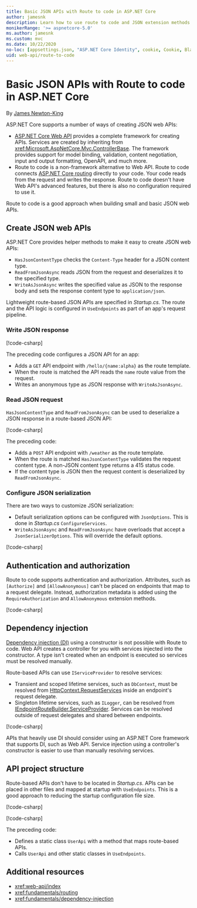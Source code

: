 ```yaml
---
title: Basic JSON APIs with Route to code in ASP.NET Core
author: jamesnk
description: Learn how to use route to code and JSON extension methods to create lightweight JSON web APIs.
monikerRange: '>= aspnetcore-5.0'
ms.author: jamesnk
ms.custom: mvc
ms.date: 10/22/2020
no-loc: [appsettings.json, "ASP.NET Core Identity", cookie, Cookie, Blazor, "Blazor Server", "Blazor WebAssembly", "Identity", "Let's Encrypt", Razor, SignalR]
uid: web-api/route-to-code
---
```

# Basic JSON APIs with Route to code in ASP.NET Core

By [James Newton-King](https://github.com/jamesnk)

ASP.NET Core supports a number of ways of creating JSON web APIs:

* [ASP.NET Core Web API](xref:web-api/index) provides a complete framework for creating APIs. Services are created by inheriting from <xref:Microsoft.AspNetCore.Mvc.ControllerBase>. The framework provides support for model binding, validation, content negotiation, input and output formatting, OpenAPI, and much more.
* Route to code is a non-framework alternative to Web API. Route to code connects [ASP.NET Core routing](xref:fundamentals/routing) directly to your code. Your code reads from the request and writes the response. Route to code doesn't have Web API's advanced features, but there is also no configuration required to use it.

Route to code is a good approach when building small and basic JSON web APIs.

## Create JSON web APIs

ASP.NET Core provides helper methods to make it easy to create JSON web APIs:

* `HasJsonContentType` checks the `Content-Type` header for a JSON content type.
* `ReadFromJsonAsync` reads JSON from the request and deserializes it to the specified type.
* `WriteAsJsonAsync` writes the specified value as JSON to the response body and sets the response content type to `application/json`.

Lightweight route-based JSON APIs are specified in *Startup.cs*. The route and the API logic is configured in `UseEndpoints` as part of an app's request pipeline.

### Write JSON response

[!code-csharp[](route-to-code/sample/Startup3.cs?name=snippet&highlight=6)]

The preceding code configures a JSON API for an app:

* Adds a `GET` API endpoint with `/hello/{name:alpha}` as the route template.
* When the route is matched the API reads the `name` route value from the request.
* Writes an anonymous type as JSON response with `WriteAsJsonAsync`.

### Read JSON request

`HasJsonContentType` and `ReadFromJsonAsync` can be used to deserialize a JSON response in a route-based JSON API:

[!code-csharp[](route-to-code/sample/Startup2.cs?name=snippet&highlight=5,11)]

The preceding code:

* Adds a `POST` API endpoint with `/weather` as the route template.
* When the route is matched `HasJsonContentType` validates the request content type. A non-JSON content type returns a 415 status code.
* If the content type is JSON then the request content is deserialized by `ReadFromJsonAsync`.

### Configure JSON serialization

There are two ways to customize JSON serialization:

* Default serialization options can be configured with `JsonOptions`. This is done in *Startup.cs* `ConfigureServices`.
* `WriteAsJsonAsync` and `ReadFromJsonAsync` have overloads that accept a `JsonSerializerOptions`. This will override the default options.

[!code-csharp[](route-to-code/sample/Startup6.cs?name=snippet)]

## Authentication and authorization

Route to code supports authentication and authorization. Attributes, such as `[Authorize]` and `[AllowAnonymous]` can't be placed on endpoints that map to a request delegate. Instead, authorization metadata is added using the `RequireAuthorization` and `AllowAnonymous` extension methods.

[!code-csharp[](route-to-code/sample/Startup.cs?name=snippet&highlight=30)]

## Dependency injection

[Dependency injection (DI)](xref:fundamentals/dependency-injection) using a constructor is not possible with Route to code. Web API creates a controller for you with services injected into the constructor. A type isn't created when an endpoint is executed so services must be resolved manually.

Route-based APIs can use `IServiceProvider` to resolve services:

* Transient and scoped lifetime services, such as `DbContext`, must be resolved from [HttpContext.RequestServices](xref:Microsoft.AspNetCore.Http.HttpContext.RequestServices) inside an endpoint's request delegate.
* Singleton lifetime services, such as `ILogger`, can be resolved from [IEndpointRouteBuilder.ServiceProvider](xref:Microsoft.AspNetCore.Routing.IEndpointRouteBuilder.ServiceProvider). Services can be resolved outside of request delegates and shared between endpoints.

[!code-csharp[](route-to-code/sample/Startup4.cs?name=snippet&highlight=3,7)]

APIs that heavily use DI should consider using an ASP.NET Core framework that supports DI, such as Web API. Service injection using a controller's constructor is easier to use than manually resolving services.

## API project structure

Route-based APIs don't have to be located in *Startup.cs*. APIs can be placed in other files and mapped at startup with `UseEndpoints`. This is a good approach to reducing the startup configuration file size.

[!code-csharp[](route-to-code/sample/UserApi.cs?name=snippet)]

[!code-csharp[](route-to-code/sample/Startup5.cs?name=snippet)]

The preceding code:

* Defines a static class `UserApi` with a method that maps route-based APIs.
* Calls `UserApi` and other static classes in `UseEndpoints`.

## Additional resources

* <xref:web-api/index>
* <xref:fundamentals/routing>
* <xref:fundamentals/dependency-injection>
